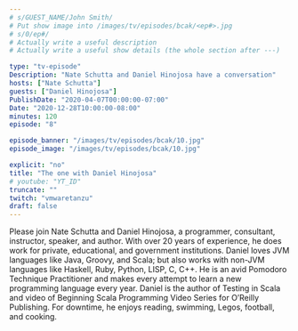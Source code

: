 ```yaml
---
# s/GUEST_NAME/John Smith/
# Put show image into /images/tv/episodes/bcak/<ep#>.jpg
# s/0/ep#/
# Actually write a useful description
# Actually write a useful show details (the whole section after ---)

type: "tv-episode"
Description: "Nate Schutta and Daniel Hinojosa have a conversation"
hosts: ["Nate Schutta"]
guests: ["Daniel Hinojosa"]
PublishDate: "2020-04-07T00:00:00-07:00"
Date: "2020-12-28T10:00:00-08:00"
minutes: 120
episode: "8"

episode_banner: "/images/tv/episodes/bcak/10.jpg"
episode_image: "/images/tv/episodes/bcak/10.jpg"

explicit: "no"
title: "The one with Daniel Hinojosa"
# youtube: "YT_ID"
truncate: ""
twitch: "vmwaretanzu"
draft: false
---
```


Please join Nate Schutta and Daniel Hinojosa, a programmer, consultant, instructor, speaker, and author. With over 20 years of experience, he does work for private, educational, and government institutions. Daniel loves JVM languages like Java, Groovy, and Scala; but also works with non-JVM languages like Haskell, Ruby, Python, LISP, C, C++. He is an avid Pomodoro Technique Practitioner and makes every attempt to learn a new programming language every year. Daniel is the author of Testing in Scala and video of Beginning Scala Programming Video Series for O’Reilly Publishing. For downtime, he enjoys reading, swimming, Legos, football, and cooking.
